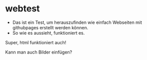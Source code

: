 # webtest

* Das ist ein Test, um herauszufinden wie einfach Webseiten mit githubpages erstellt werden können.
* So wie es aussieht, funktioniert es.

Super, html funktioniert auch!

Kann man auch Bilder einfügen?

<img> 


</img>
